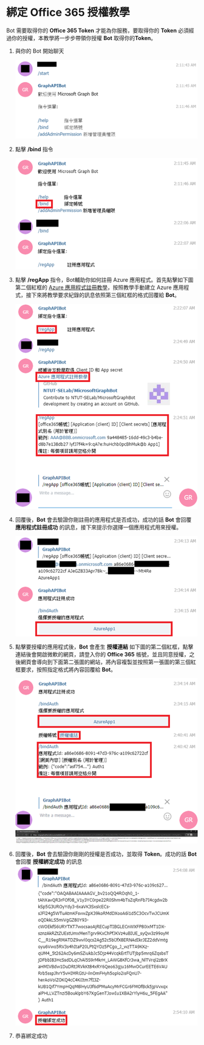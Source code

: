# 綁定 **Office 365** 授權教學
Bot 需要取得你的 **Office 365 Token** 才能為你服務，要取得你的 **Token** 必須經過你的授權，本教學將一步步帶領你授權 **Bot** 取得你的**Token**。

1. 與你的 Bot 開始聊天

    ![001](../Imgs/Bind/001.png)

1. 點擊 **/bind** 指令

    ![002](../Imgs/Bind/002.png)

1. 點擊 **/regApp** 指令，Bot輔助你如何註冊 Azure 應用程式。首先點擊如下圖第二個紅框的 [Azure 應用程式註冊教學](./AppRegistrations.md)，按照教學手動建立 Azure 應用程式，接下來將教學要求紀錄的訊息依照第三個紅框的格式回覆給 **Bot**。

    ![003](../Imgs/Bind/003.png)

1. 回覆後，**Bot** 會去驗證你剛註冊的應用程式是否成功，成功的話 **Bot** 會回覆 **應用程式註冊成功** 的訊息，接下來提示你選擇一個應用程式用來授權。

    ![004](../Imgs/Bind/004.png)

1. 點擊要授權的應用程式後，**Bot** 會產生 **授權連結** 如下圖的第二個紅框，點擊連結後會開啟微軟的網頁，請登入你的 **Office 365** 帳號，並且同意授權，之後網頁會導向到下面第二張圖的網站，將內容複製並按照第一張圖的第三個紅框要求，按照指定格式將內容回覆給 **Bot**。

    ![005](../Imgs/Bind/005.png)
    ![006](../Imgs/Bind/006.png)

1. 回覆後，**Bot** 會去驗證你剛剛的授權是否成功，並取得 **Token**。成功的話 **Bot** 會回覆 **授權綁定成功** 的訊息
    ![007](../Imgs/Bind/007.png)

1. 恭喜綁定成功
